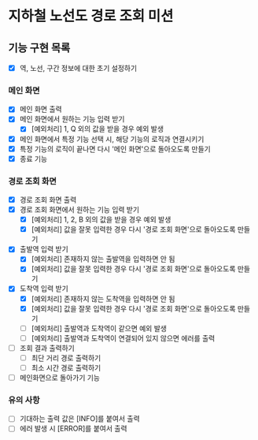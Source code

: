 # 지하철 노선도 경로 조회 미션

## 기능 구현 목록
- [x] 역, 노선, 구간 정보에 대한 초기 설정하기
### 메인 화면
- [x] 메인 화면 출력
- [x] 메인 화면에서 원하는 기능 입력 받기
    - [x] [예외처리] 1, Q 외의 값을 받을 경우 예외 발생
- [x] 메인 화면에서 특정 기능 선택 시, 해당 기능의 로직과 연결시키기
- [x] 특정 기능의 로직이 끝나면 다시 '메인 화면'으로 돌아오도록 만들기
- [x] 종료 기능

### 경로 조회 화면
- [x] 경로 조회 화면 출력
- [x] 경로 조회 화면에서 원하는 기능 입력 받기
    - [x] [예외처리] 1, 2, B 외의 값을 받을 경우 예외 발생
    - [x] [예외처리] 값을 잘못 입력한 경우 다시 '경로 조회 화면'으로 돌아오도록 만들기
- [x] 출발역 입력 받기
    - [x] [예외처리] 존재하지 않는 출발역을 입력하면 안 됨
    - [x] [예외처리] 값을 잘못 입력한 경우 다시 '경로 조회 화면'으로 돌아오도록 만들기
- [x] 도착역 입력 받기
    - [x] [예외처리] 존재하지 않는 도착역을 입력하면 안 됨
    - [x] [예외처리] 값을 잘못 입력한 경우 다시 '경로 조회 화면'으로 돌아오도록 만들기
    - [ ] [예외처리] 출발역과 도착역이 같으면 예외 발생
    - [ ] [예외처리] 출발역과 도착역이 연결되어 있지 않으면 에러를 출력
- [ ] 조회 결과 출력하기
    - [ ] 최단 거리 경로 출력하기
    - [ ] 최소 시간 경로 출력하기
- [ ] 메인화면으로 돌아가기 기능

### 유의 사항
- [ ] 기대하는 출력 값은 [INFO]를 붙여서 출력
- [ ] 에러 발생 시 [ERROR]를 붙여서 출력